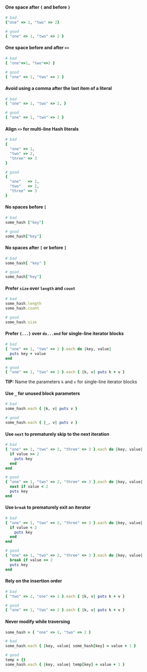 #### One space after `{` and before `}`

```ruby
# bad
{"one" => 1, "two" => 2}

# good
{ "one" => 1, "two" => 2 }
```


#### One space before and after `=>`

```ruby
# bad
{ "one"=>1, "two"=>2 }

# good
{ "one" => 1, "two" => 2 }
```


#### Avoid using a comma after the last item of a literal

```ruby
# bad
{ "one" => 1, "two" => 2, }

# good
{ "one" => 1, "two" => 2 }
```



#### Align `=>` for multi-line Hash literals

```ruby
# bad
{
  "one" => 1,
  "two" => 2,
  "three" => 3
}

# good
{
  "one"   => 1,
  "two"   => 2,
  "three" => 3
}
```


#### No spaces before `[`

```ruby
# bad
some_hash ["key"]

# good
some_hash["key"]
```


#### No spaces after `[` or before `]`

```ruby
# bad
some_hash[ "key" ]

# good
some_hash["key"]
```


#### Prefer `size` over `length` and `count`

```ruby
# bad
some_hash.length
some_hash.count

# good
some_hash.size
```


#### Prefer `{...}` over `do...end` for single-line iterator blocks

```ruby
# bad
{ "one" => 1, "two" => 2 }.each do |key, value|
  puts key + value
end

# good
{ "one" => 1, "two" => 2 }.each { |k, v| puts k + v }
```

**TIP:** Name the parameters `k` and `v` for single-line iterator blocks


#### Use `_` for unused block parameters

```ruby
# bad
some_hash.each { |k, v| puts v }

# good
some_hash.each { |_, v| puts v }
```

#### Use `next` to prematurely skip to the next iteration

```ruby
# bad
{ "one" => 1, "two" => 2, "three" => 3 }.each do |key, value|
  if value >= 2
    puts key
  end
end

# good
{ "one" => 1, "two" => 2, "three" => 3 }.each do |key, value|
  next if value < 2
  puts key
end
```


#### Use `break` to prematurely exit an iterator

```ruby
# bad
{ "one" => 1, "two" => 2, "three" => 3 }.each do |key, value|
  if value < 2
    puts key
  end
end

# good
{ "one" => 1, "two" => 2, "three" => 3 }.each do |key, value|
  break if value >= 2
  puts key
end
```


#### Rely on the insertion order

```ruby
# bad
{ "two" => 2, "one" => 1 }.each { |k, v| puts k + v }

# good
{ "one" => 1, "two" => 2 }.each { |k, v| puts k + v }
```


#### Never modify while traversing

```ruby
some_hash = { "one" => 1, "two" => 2 }

# bad
some_hash.each { |key, value| some_hash[key] = value + 1 }

# good
temp = {}
some_hash.each { |key, value| temp[key] = value + 1 }
```
